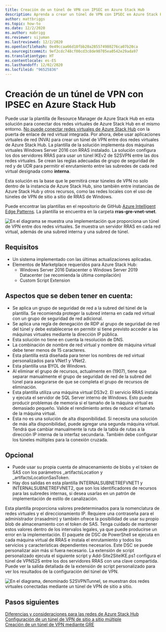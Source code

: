 ```yaml
---
title: Creación de un túnel de VPN con IPSEC en Azure Stack Hub
description: Aprenda a crear un túnel de VPN con IPSEC en Azure Stack Hub.
author: mattbriggs
ms.topic: how-to
ms.date: 12/2/2020
ms.author: mabrigg
ms.reviewer: sijuman
ms.lastreviewed: 12/2/2020
ms.openlocfilehash: 0e49ccaa66d10fbb20a285574980276ca07b20ca
ms.sourcegitcommit: 9ef2cdc748cf00cd3c8de90705ea0542e29ada97
ms.translationtype: HT
ms.contentlocale: es-ES
ms.lasthandoff: 12/02/2020
ms.locfileid: "96525836"
---
```

# <a name="how-to-create-a-vpn-tunnel-using-ipsec--in-azure-stack-hub"></a>Creación de un túnel de VPN con IPSEC en Azure Stack Hub

Puede usar la plantilla de Resource Manager de Azure Stack Hub en esta solución para conectar dos redes virtuales de Azure Stack Hub en el mismo entorno. [No puede conectar redes virtuales de Azure Stack Hub](./azure-stack-network-differences.md) con la puerta de enlace de red virtual integrada. Por ahora, debe usar aplicaciones virtuales de red (NVA) para crear un túnel de VPN entre dos redes virtuales de Azure Stack Hub. La plantilla de la solución implementa dos máquinas virtuales Windows Server 2016 con RRAS instalado. La solución configura los dos servidores RRAS para usar un túnel IKEv2 de S2SVPN entre las dos redes virtuales. Se crean las reglas adecuadas de grupo de seguridad de red y de UDR para permitir el enrutamiento entre las subredes de cada red virtual designada como **interna**. 

Esta solución es la base que le permitirá crear túneles de VPN no solo dentro de la instancia de Azure Stack Hub, sino también entre instancias de Azure Stack Hub y otros recursos, como las redes locales con el uso de túneles de VPN de sitio a sitio de RRAS de Windows.

Puede encontrar las plantillas en el repositorio de GitHub [Azure Intelligent Edge Patterns](https://github.com/Azure-Samples/azure-intelligent-edge-patterns). La plantilla se encuentra en la carpeta **rras-gre-vnet-vnet**. 

![En el diagrama se muestra una implementación que proporciona un túnel de VPN entre dos redes virtuales. Se muestra un servidor RRAS en cada red virtual, además de una subred interna y una subred de túnel.](./media/azure-stack-network-howto-vpn-tunnel-ipsec/overview.png)

## <a name="requirements"></a>Requisitos

- Un sistema implementado con las últimas actualizaciones aplicadas. 
- Elementos de Marketplace requeridos para Azure Stack Hub:
    -  Windows Server 2016 Datacenter o Windows Server 2019 Datacenter (se recomienda la última compilación)
    -  Custom Script Extension

## <a name="things-to-consider"></a>Aspectos que se deben tener en cuenta:

- Se aplica un grupo de seguridad de red a la subred del túnel de la plantilla.  Se recomienda proteger la subred interna en cada red virtual con un grupo de seguridad de red adicional.
- Se aplica una regla de denegación de RDP al grupo de seguridad de red del túnel y debe establecerse en permitir si tiene previsto acceder a las máquinas virtuales mediante la dirección IP pública.
- Esta solución no tiene en cuenta la resolución de DNS.
- La combinación de nombre de red virtual y nombre de máquina virtual debe tener menos de 15 caracteres.
- Esta plantilla está diseñada para tener los nombres de red virtual personalizados para VNet1 y VNet2.
- Esta plantilla usa BYOL de Windows.
- Al eliminar el grupo de recursos, actualmente en (1907), tiene que separar manualmente el grupo de seguridad de red de la subred del túnel para asegurarse de que se completa el grupo de recursos de eliminación.
- Esta plantilla utiliza una máquina virtual DS3v2.  El servicio RRAS instala y ejecuta el servidor de SQL Server interno de Windows.  Esto puede producir problemas de memoria si el tamaño de la máquina virtual es demasiado pequeño.  Valide el rendimiento antes de reducir el tamaño de la máquina virtual.
- Esta no es una solución de alta disponibilidad.  Si necesita una solución de más alta disponibilidad, puede agregar una segunda máquina virtual. Tendrá que cambiar manualmente la ruta de la tabla de rutas a la dirección IP interna de la interfaz secundaria.  También debe configurar los túneles múltiples para la conexión cruzada.

## <a name="optional"></a>Opcional

- Puede usar su propia cuenta de almacenamiento de blobs y el token de SAS con los parámetros _artifactsLocation y _artifactsLocationSasToken.
- Hay dos salidas en esta plantilla INTERNALSUBNETREFVNET1 y INTERNALSUBNETREFVNET2, que son los identificadores de recursos para las subredes internas, si desea usarlas en un patrón de implementación de estilo de canalización.

Esta plantilla proporciona valores predeterminados para la nomenclatura de redes virtuales y el direccionamiento IP.  Requiere una contraseña para el administrador (rrasadmin) y también ofrece la posibilidad de usar su propio blob de almacenamiento con el token de SAS.  Tenga cuidado de mantener estos valores dentro de los intervalos legales, ya que puede producirse un error en la implementación.  El paquete de DSC de PowerShell se ejecuta en cada máquina virtual de RRAS e instala el enrutamiento y todos los servicios y características dependientes necesarios.  Este DSC se puede personalizar aún más si fuera necesario.  La extensión de script personalizado ejecuta el siguiente script y Add-Site2SiteIKE.ps1 configura el túnel de VPNS2S entre los dos servidores RRAS con una clave compartida.  Puede ver la salida detallada de la extensión de script personalizado para ver los resultados de la configuración del túnel de VPN.

![En el diagrama, denominado S2SVPNTunnel, se muestran dos redes virtuales conectadas mediante un túnel de VPN de sitio a sitio.](./media/azure-stack-network-howto-vpn-tunnel-ipsec/s2svpntunnel.svg)

## <a name="next-steps"></a>Pasos siguientes

[Diferencias y consideraciones para las redes de Azure Stack Hub](azure-stack-network-differences.md)  
[Configuración de un túnel de VPN de sitio a sitio múltiple](network-howto-vpn-tunnel.md)  
[Creación de un túnel de VPN mediante GRE](network-howto-vpn-tunnel-gre.md)
